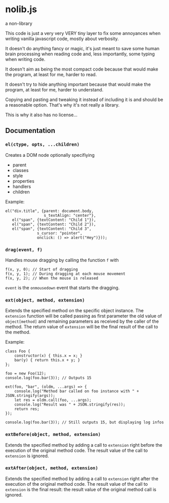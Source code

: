 # nolib.js

a non-library

This code is just a very very VERY tiny layer to fix some annoyances
when writing vanilla javascript code, mostly about verbosity.

It doesn't do anything fancy or magic, it's just meant to save some
human brain processing when reading code and, less importantly, some
typing when writing code.

It doesn't aim as being the most compact code because that would make
the program, at least for me, harder to read.

It doesn't try to hide anything important because that would make
the program, at least for me, harder to understand.

Copying and pasting and tweaking it instead of including it is and
should be a reasonable option. That's why it's not really a library.

This is why it also has no license...

## Documentation

### `el(ctype, opts, ...children)`

Creates a DOM node optionally specifiying
 - parent
 - classes
 - style
 - properties
 - handlers
 - children

Example:

    el("div.title", {parent: document.body,
                     s_textAlign: "center"},
       el("span", {textContent: "Child 1"}),
       el("span", {textContent: "Child 2"}),
       el("span", {textContent: "Child 3",
                  s_cursor: "pointer",
                  onclick: () => alert("Hey")}));

### `drag(event, f)`

Handles mouse dragging by calling the function `f` with

    f(x, y, 0); // Start of dragging
    f(x, y, 1); // During dragging at each mouse movement
    f(x, y, 2); // When the mouse is released

`event` is the `onmousedown` event that starts the dragging.

### `ext(object, method, extension)`

Extends the specified method on the specific object instance.
The `extension` function will be called passing as first parameter
the old value of `object[method]` and remaining parameters as
received by the caller of the method.
The return value of `extension` will be the final result of the
call to the method.

Example:

    class Foo {
        constructor(x) { this.x = x; }
        bar(y) { return this.x + y; }
    };

    foo = new Foo(12);
    console.log(foo.bar(3)); // Outputs 15

    ext(foo, "bar", (oldm, ...args) => {
        console.log("Method bar called on foo instance with " + JSON.stringify(args));
        let res = oldm.call(foo, ...args);
        console.log("Result was " + JSON.stringify(res));
        return res;
    });

    console.log(foo.bar(3)); // Still outputs 15, but displaying log infos

### `extBefore(object, method, extension)`

Extends the specified method by adding a call to `extension` right before
the execution of the original method code. The result value of the call
to `extension` is ignored.

### `extAfter(object, method, extension)`

Extends the specified method by adding a call to `extension` right after
the execution of the original method code. The result value of the call
to `extension` is the final result: the result value of the original
method call is ignored.
